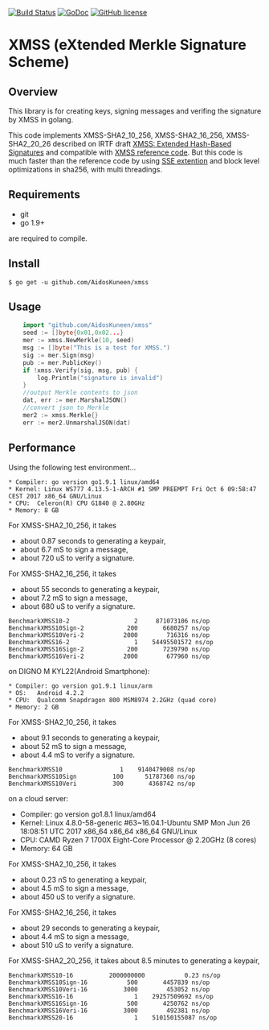 [![Build Status](https://travis-ci.org/AidosKuneen/xmss.svg?branch=master)](https://travis-ci.org/AidosKuneen/xmss)
[![GoDoc](https://godoc.org/github.com/AidosKuneen/xmss?status.svg)](https://godoc.org/github.com/AidosKuneen/xmss)
[![GitHub license](https://img.shields.io/badge/license-MIT-blue.svg)](https://raw.githubusercontent.com/AidosKuneen/xmss/master/LICENSE)


XMSS (eXtended Merkle Signature Scheme)
=====

## Overview

This library is for creating keys, signing messages and verifing the signature by XMSS in golang.

This code implements XMSS-SHA2_10_256, 
XMSS-SHA2_16_256, XMSS-SHA2_20_26 described on IRTF draft [XMSS: Extended Hash-Based Signatures](https://datatracker.ietf.org/doc/draft-irtf-cfrg-xmss-hash-based-signatures/) and 
compatible with [XMSS reference code](https://github.com/joostrijneveld/xmss-reference).
But this code is much faster than the reference code by using [SSE extention](https://github.com/minio/sha256-simd) and block level optimizations in sha256,
with multi threadings.


## Requirements

* git
* go 1.9+

are required to compile.


## Install
    $ go get -u github.com/AidosKuneen/xmss


## Usage

```go
	import "github.com/AidosKuneen/xmss"
	seed := []byte{0x01,0x02...}
	mer := xmss.NewMerkle(10, seed)
	msg := []byte("This is a test for XMSS.")
	sig := mer.Sign(msg)
	pub := mer.PublicKey()
	if !xmss.Verify(sig, msg, pub) {
		log.Println("signature is invalid")
	}
	//output Merkle contents to json
	dat, err := mer.MarshalJSON()
	//convert json to Merkle
	mer2 := xmss.Merkle{}
    err := mer2.UnmarshalJSON(dat)
```

## Performance

Using the following test environment...

```
* Compiler: go version go1.9.1 linux/amd64
* Kernel: Linux WS777 4.13.5-1-ARCH #1 SMP PREEMPT Fri Oct 6 09:58:47 CEST 2017 x86_64 GNU/Linux
* CPU:  Celeron(R) CPU G1840 @ 2.80GHz 
* Memory: 8 GB
```


For XMSS-SHA2_10_256, it takes 

* about 0.87 seconds to generating a keypair,
* about 6.7 mS to sign a message,
* about 720 uS to verify a signature.

For XMSS-SHA2_16_256, it takes 

* about 55 seconds to generating a keypair,
* about 7.2 mS to sign a message,
* about 680 uS to verify a signature.


```
BenchmarkXMSS10-2       	       2	 871073106 ns/op
BenchmarkXMSS10Sign-2   	     200	   6680257 ns/op
BenchmarkXMSS10Veri-2   	    2000	    716316 ns/op
BenchmarkXMSS16-2       	       1	54495501572 ns/op
BenchmarkXMSS16Sign-2   	     200	   7239790 ns/op
BenchmarkXMSS16Veri-2   	    2000	    677960 ns/op
```

on DIGNO M KYL22(Android Smartphone):

```
* Compiler: go version go1.9.1 linux/arm
* OS: 	Android 4.2.2
* CPU:	Qualcomm Snapdragon 800 MSM8974 2.2GHz (quad core)
* Memory: 2 GB
```


For XMSS-SHA2_10_256, it takes 

* about 9.1 seconds to generating a keypair,
* about 52 mS to sign a message,
* about 4.4 mS to verify a signature.

```
BenchmarkXMSS10     	       1	9140479008 ns/op
BenchmarkXMSS10Sign 	     100	  51787360 ns/op
BenchmarkXMSS10Veri 	     300	   4368742 ns/op
```

on a cloud server:

* Compiler: go version go1.8.1 linux/amd64
* Kernel: Linux 4.8.0-58-generic #63~16.04.1-Ubuntu SMP Mon Jun 26 18:08:51 UTC 2017 x86_64 x86_64 x86_64 GNU/Linux
* CPU:  CAMD Ryzen 7 1700X Eight-Core Processor @ 2.20GHz (8 cores)
* Memory: 64 GB


For XMSS-SHA2_10_256, it takes 

* about 0.23 nS to generating a keypair,
* about 4.5 mS to sign a message,
* about 450 uS to verify a signature.

For XMSS-SHA2_16_256, it takes 

* about  29 seconds to generating a keypair,
* about  4.4 mS to sign a message,
* about  510 uS to verify a signature.


For XMSS-SHA2_20_256, it takes 
about  8.5 minutes to generating a keypair,


```
BenchmarkXMSS10-16        	2000000000	         0.23 ns/op
BenchmarkXMSS10Sign-16    	     500	   4457839 ns/op
BenchmarkXMSS10Veri-16    	    3000	    453052 ns/op
BenchmarkXMSS16-16        	       1	29257509692 ns/op
BenchmarkXMSS16Sign-16    	     500	   4250762 ns/op
BenchmarkXMSS16Veri-16    	    3000	    492381 ns/op
BenchmarkXMSS20-16        	       1	510150155087 ns/op
```
